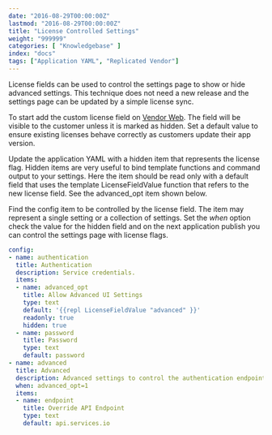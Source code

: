 ```yaml
---
date: "2016-08-29T00:00:00Z"
lastmod: "2016-08-29T00:00:00Z"
title: "License Controlled Settings"
weight: "999999"
categories: [ "Knowledgebase" ]
index: "docs"
tags: ["Application YAML", "Replicated Vendor"]
---
```


License fields can be used to control the settings page to show or hide advanced settings.  This technique does not need a new release and the settings page can be updated by a simple license sync.

To start add the custom license field on [Vendor Web](https://vendor.replicated.com/).  The field will be visible to the customer unless it is marked as hidden.  Set a default value to ensure existing licenses behave correctly as customers update their app version.

Update the application YAML with a hidden item that represents the license flag.  Hidden items are very useful to bind template functions and command output to your settings.  Here the item should be read only with a default field that uses the template LicenseFieldValue function that refers to the new license field.  See the advanced_opt item shown below.

Find the config item to be controlled by the license field.  The item may represent a single setting or a collection of settings.  Set the *when* option check the value for the hidden field and on the next application publish you can control the settings page with license flags.

```yaml
config:
- name: authentication
  title: Authentication
  description: Service credentials.
  items:
  - name: advanced_opt
    title: Allow Advanced UI Settings
    type: text
    default: '{{repl LicenseFieldValue "advanced" }}'
    readonly: true
    hidden: true
  - name: password
    title: Password
    type: text
    default: password
- name: advanced
  title: Advanced
  description: Advanced settings to control the authentication endpoint.
  when: advanced_opt=1
  items:
  - name: endpoint
    title: Override API Endpoint
    type: text
    default: api.services.io
```

